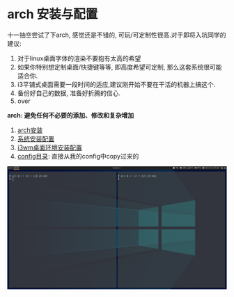 # arch 安装与配置

十一抽空尝试了下arch, 感觉还是不错的, 可玩/可定制性很高.对于即将入坑同学的建议:
1. 对于linux桌面字体的渲染不要抱有太高的希望
2. 如果你特别想定制桌面/快捷键等等, 即高度希望可定制, 那么这套系统很可能适合你.
3. i3平铺式桌面需要一段时间的适应,建议刚开始不要在干活的机器上搞这个.
4. 备份好自己的数据, 准备好折腾的信心.
5. over

**arch: 避免任何不必要的添加、修改和复杂增加**

1. [arch安装](./arch_install.md)
2. [系统安装配置](./arch_config.md)
3. [i3wm桌面环境安装配置](./arch_wm_config.md)
4. [config目录](./config/): 直接从我的config中copy过来的

![示例](i3-demo.png)
